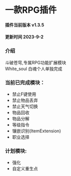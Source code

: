# 一款RPG插件
#### 插件当前版本 v1.3.5
#### 更新时间 2023-9-2
### 介绍
  斗破苍穹,专属RPG功能扩展模块\
  White_soul 白魂个人单独完成
### 当前已完成模块：
  - 禁止F键使用
  - 禁止物品丢弃
  - 禁止天气切换
  - 物品回收
  - 物品分解
  - 等级指令
  - 镶嵌识别(ItemExtension)
  - 职业选择
### 计划模块:
 - 强化
 - 自定义重生点
